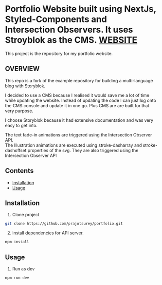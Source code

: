 # Portfolio Website built using NextJs, Styled-Components and Intersection Observers. It uses Stroyblok as the CMS. [WEBSITE](https://www.prajot.dev/)
This project is the repository for my portfolio website.

## OVERVIEW
This repo is a fork of the example repository for building a multi-language blog with Storyblok.

I decided to use a CMS because I realised it would save me a lot of time while updating the website. Instead of updating the code I can just log onto the CMS console and update it in one go. Plus CMS are are built for that very purpose.

I choose Storyblok because it had extensive documentation and was very easy to get into.

The text fade-in animations are triggered using the Intersection Observer API.<br />
The Illustration animations are executed using stroke-dasharray and stroke-dashoffset properties of the svg. They are also triggered using the Intersection Observer API

## Contents

* [Installation](#user-content-installation)
* [Usage](#user-content-usage)

## Installation

1. Clone project

```bash
git clone https://github.com/prajotsurey/portfolio.git
```

2. Install dependencies for API server.

```bash
npm install
```

## Usage

1. Run as dev

```bash
npm run dev
```
